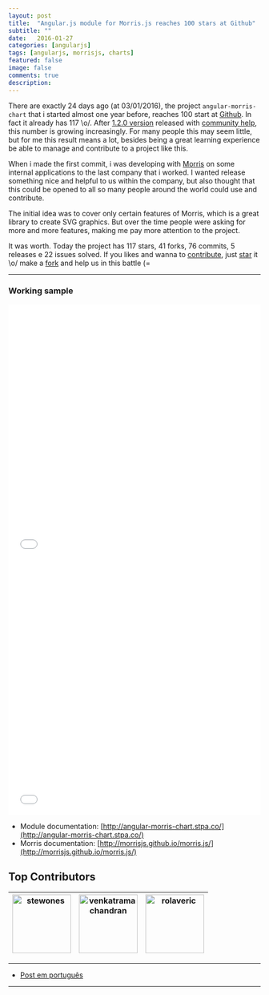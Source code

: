 ```yaml
---
layout: post
title:  "Angular.js module for Morris.js reaches 100 stars at Github"
subtitle: ""
date:   2016-01-27
categories: [angularjs]
tags: [angularjs, morrisjs, charts]
featured: false
image: false
comments: true
description: 
---
```


There are exactly 24 days ago (at 03/01/2016), the project `angular-morris-chart` that i started almost one year before, reaches 100 start at [Github](https://github.com/stewones/angular-morris-chart).
In fact it already has 117 \o/. After [1.2.0 version](https://github.com/stewones/angular-morris-chart/releases/tag/1.2.0) released with [community help](https://github.com/stewones/angular-morris-chart/graphs/contributors), this number is growing increasingly.
For many people this may seem little, but for me this result means a lot, besides being a great learning experience be able to manage and contribute to a project like this.

When i made the first commit, i was developing with [Morris](http://morrisjs.github.io/morris.js/) on some internal applications to the last company that i worked.
I wanted release something nice and helpful to us within the company, but also thought that this could be opened to all so many people around the world could use and contribute. 

The initial idea was to cover only certain features of Morris, which is a great library to create SVG graphics.
But over the time people were asking for more and more features, making me pay more attention to the project.

It was worth. Today the project has 117 stars, 41 forks, 76 commits, 5 releases e 22 issues solved. If you likes and wanna to [contribute](https://github.com/stewones/angular-morris-chart/blob/master/CONTRIBUTING.md), just [star](https://github.com/stewones/angular-morris-chart/) it \o/ make a [fork](https://github.com/stewones/angular-morris-chart) and help us in this battle (=


---

### Working sample

<iframe width="100%" height="510" src="//jsfiddle.net/stewones/n6aaLckb/embedded/result,html,js/" allowfullscreen="allowfullscreen" frameborder="0"></iframe>
<iframe width="100%" height="510" src="//jsfiddle.net/stewones/zwb207md/embedded/result,html,js/" allowfullscreen="allowfullscreen" frameborder="0"></iframe>

<br />

- Module documentation: [http://angular-morris-chart.stpa.co/](http://angular-morris-chart.stpa.co/)
- Morris documentation: [http://morrisjs.github.io/morris.js/](http://morrisjs.github.io/morris.js/)

## Top Contributors

[<img alt="stewones" src="https://avatars.githubusercontent.com/u/719763?v=3&s=117" width="117">](https://github.com/stewones) |[<img alt="venkatramachandran" src="https://avatars.githubusercontent.com/u/4744258?v=3&s=117" width="117">](https://github.com/venkatramachandran) |[<img alt="rolaveric" src="https://avatars.githubusercontent.com/u/960670?v=3&s=117" width="117">](https://github.com/rolaveric) |
:---: |:---: |:---: |

---

- [Post em português](/angularjs/2016/01/27/angular-morris-chart-conquista-100-stars-no-github.html)

---